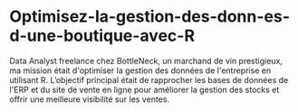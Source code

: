 # Optimisez-la-gestion-des-donn-es-d-une-boutique-avec-R
Data Analyst freelance chez BottleNeck, un marchand de vin prestigieux, ma mission était d'optimiser la gestion des données de l'entreprise en utilisant R. L’objectif principal était de rapprocher les bases de données de l'ERP et du site de vente en ligne pour améliorer la gestion des stocks et offrir une meilleure visibilité sur les ventes.
